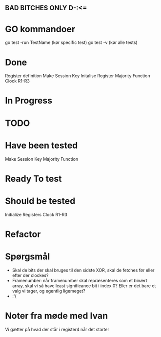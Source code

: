 ## BAD BITCHES ONLY D-:<= 

# GO kommandoer
go test -run TestName (kør specific test)
go test -v (kør alle tests)

# Done
Register definition
Make Session Key
Initalise Register
Majority Function
Clock R1-R3

# In Progress


# TODO 


# Have been tested
Make Session Key
Majority Function


# Ready To test


# Should be tested
Initialize Registers
Clock R1-R3


# Refactor


# Spørgsmål
- Skal de bits der skal bruges til den sidste XOR, skal de fetches før eller efter der clockes? 
- Framenumber: når framenumber skal repræsenteres som et binært array, skal vi så have least significance bit i index 0? Eller er det bare et valg vi tager, og egentlig ligemeget?
- :'( 



# Noter fra møde med Ivan 

Vi gætter på hvad der står i register4 når det starter